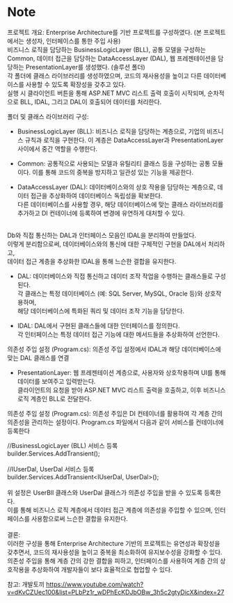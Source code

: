 # Note

프로젝트 개요:
Enterprise Architecture를 기반 프로젝트를 구성하였다. (본 프로젝트에서는 생성자, 인터페이스를 통한 주입 사용)</br>
비즈니스 로직을 담당하는 BusinessLogicLayer (BLL), 공통 모델을 구성하는 Common, 데이터 접근을 담당하는 DataAccessLayer (DAL), 웹 프레젠테이션을 담당하는 PresentationLayer를 생성했다. (솔루션 폴더)</br>
각 폴더에 클래스 라이브러리를 생성하였으며, 코드의 재사용성을 높이고 다른 데이터베이스를 사용할 수 있도록 확장성을 갖추고 있다. </br>
실행 시 클라이언트 버튼을 통해 ASP.NET MVC 리스트 출력 호출이 시작되며, 순차적으로 BLL, IDAL, 그리고 DAL이 호출되어 데이터를 처리한다.</br>

폴더 및 클래스 라이브러리 구성:

- BusinessLogicLayer (BLL): 비즈니스 로직을 담당하는 계층으로, 기업의 비즈니스 규칙과 로직을 구현한다. 이 계층은 DataAccessLayer과 PresentationLayer 사이에서 중간 역할을 수행한다.

- Common: 공통적으로 사용되는 모델과 유틸리티 클래스 등을 구성하는 공통 모듈이다. 이를 통해 코드의 중복을 방지하고 일관성 있는 기능을 제공한다.

- DataAccessLayer (DAL): 데이터베이스와의 상호 작용을 담당하는 계층으로, 데이터 접근을 추상화하여 데이터베이스 독립성을 확보한다. </br>
다른 데이터베이스를 사용할 경우, 해당 데이터베이스에 맞는 클래스 라이브러리를 추가하고 DI 컨테이너에 등록하여 변경에 유연하게 대처할 수 있다.
</br>
Db와 직접 통신하는 DAL과 인터페이스 모음인 IDAL을 분리하여 만들었다. </br>
이렇게 분리함으로써, 데이터베이스와의 통신에 대한 구체적인 구현을 DAL에서 처리하고, </br>
데이터 접근 계층을 추상화한 IDAL을 통해 느슨한 결합을 유지한다. </br>

- DAL: 데이터베이스와 직접 통신하고 데이터 조작 작업을 수행하는 클래스들로 구성된다.</br>
각 클래스는 특정 데이터베이스 (예: SQL Server, MySQL, Oracle 등)와 상호작용하며, </br>
해당 데이터베이스에 특화된 쿼리 및 데이터 조작 기능을 담당한다.</br>

- IDAL: DAL에서 구현된 클래스들에 대한 인터페이스를 정의한다. </br>
각 인터페이스는 특정 데이터 접근 기능에 대한 메서드들을 추상화하여 선언한다.</br>

의존성 주입 설정 (Program.cs): 의존성 주입 설정에서 IDAL과 해당 데이터베이스에 맞는 DAL 클래스를 연결</br>


- PresentationLayer: 웹 프레젠테이션 계층으로, 사용자와 상호작용하며 UI를 통해 데이터를 보여주고 입력받는다. </br>
클라이언트의 요청을 받아 ASP.NET MVC 리스트 출력을 호출하고, 이후 비즈니스 로직 계층인 BLL로 전달한다.</br>

의존성 주입 설정 (Program.cs):
의존성 주입은 DI 컨테이너를 활용하여 각 계층 간의 의존성을 관리하는 설정이다. Program.cs 파일에서 다음과 같이 서비스를 컨테이너에 등록한다</br>

//BusinessLogicLayer (BLL) 서비스 등록</br>
builder.Services.AddTransient<UserBll>();</br>
</br>
//IUserDal, UserDal 서비스 등록</br>
builder.Services.AddTransient<IUserDal, UserDal>();</br>
</br>
위 설정은 UserBll 클래스와 UserDal 클래스가 의존성 주입을 받을 수 있도록 등록한다. </br>
이를 통해 비즈니스 로직 계층에서 데이터 접근 계층에 의존성을 주입할 수 있으며, 인터페이스를 사용함으로써 느슨한 결합을 유지한다.</br>
</br>
결론:</br>
이러한 구성을 통해 Enterprise Architecture 기반의 프로젝트는 유연성과 확장성을 갖추면서, 코드의 재사용성을 높이고 중복을 최소화하여 유지보수성을 강화할 수 있다. </br>
의존성 주입을 통해 계층 간의 강한 결합을 피하고, 인터페이스를 사용하여 계층 간의 상호작용을 추상화하여 개발자들이 보다 효율적으로 협업할 수 있다.</br>

참고:
개발토끼
https://www.youtube.com/watch?v=dKvCZUec100&list=PLbPz1r_wDPhEcKDJbOBw_3h5c2gtyDicX&index=27
